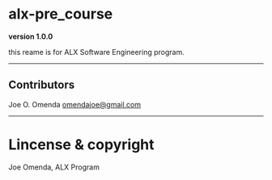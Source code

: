 # alx-pre_course
**version 1.0.0**

this reame is for ALX Software Engineering program.
 
 ---
 
 ## Contributors
 
 Joe O. Omenda <omendajoe@gmail.com>
 
 ---
# Lincense & copyright

Joe Omenda, ALX Program
